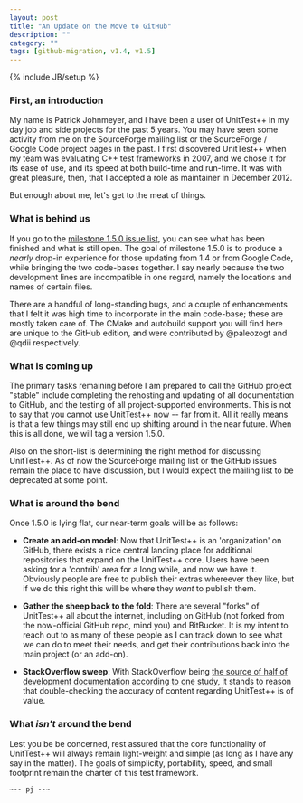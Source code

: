 ```yaml
---
layout: post
title: "An Update on the Move to GitHub"
description: ""
category: ""
tags: [github-migration, v1.4, v1.5]
---
```

{% include JB/setup %}

### First, an introduction

My name is Patrick Johnmeyer, and I have been a user of UnitTest++ in my day job and side projects for the past 5 years. You may have seen some activity from me on the SourceForge mailing list or the SourceForge / Google Code project pages in the past. I first discovered UnitTest++ when my team was evaluating C++ test frameworks in 2007, and we chose it for its ease of use, and its speed at both build-time and run-time. It was with great pleasure, then, that I accepted a role as maintainer in December 2012.

But enough about me, let's get to the meat of things.

### What is behind us

If you go to the [milestone 1.5.0 issue list](https://github.com/unittest-cpp/unittest-cpp/issues?labels=&milestone=1&page=1), you can see what has been finished and what is still open. The goal of milestone 1.5.0 is to produce a _nearly_ drop-in experience for those updating from 1.4 or from Google Code, while bringing the two code-bases together. I say nearly because the two development lines are incompatible in one regard, namely the locations and names of certain files.

There are a handful of long-standing bugs, and a couple of enhancements that I felt it was high time to incorporate in the main code-base; these are mostly taken care of. The CMake and autobuild support you will find here are unique to the GitHub edition, and were contributed by @paleozogt and @qdii respectively.

### What is coming up

The primary tasks remaining before I am prepared to call the GitHub project "stable" include completing the rehosting and updating of all documentation to GitHub, and the testing of all project-supported environments. This is not to say that you cannot use UnitTest++ now -- far from it. All it really means is that a few things may still end up shifting around in the near future. When this is all done, we will tag a version 1.5.0.

Also on the short-list is determining the right method for discussing UnitTest++. As of now the SourceForge mailing list or the GitHub issues remain the place to have discussion, but I would expect the mailing list to be deprecated at some point.

### What is around the bend

Once 1.5.0 is lying flat, our near-term goals will be as follows:

* **Create an add-on model**: Now that UnitTest++ is an 'organization' on GitHub, there exists a nice central landing place for additional repositories that expand on the UnitTest++ core. Users have been asking for a 'contrib' area for a long while, and now we have it. Obviously people are free to publish their extras whereever they like, but if we do this right this will be where they _want_ to publish them.

* **Gather the sheep back to the fold**: There are several "forks" of UnitTest++ all about the internet, including on GitHub (not forked from the now-official GitHub repo, mind you) and BitBucket. It is my intent to reach out to as many of these people as I can track down to see what we can do to meet their needs, and get their contributions back into the main project (or an add-on).

* **StackOverflow sweep**: With StackOverflow being [the source of half of development documentation according to one study](https://twitter.com/codinghorror/status/308797620988567552), it stands to reason that double-checking the accuracy of content regarding UnitTest++ is of value.

### What *isn't* around the bend

Lest you be be concerned, rest assured that the core functionality of UnitTest++ will always remain light-weight and simple (as long as I have any say in the matter). The goals of simplicity, portability, speed, and small footprint remain the charter of this test framework.

`~-- pj --~`